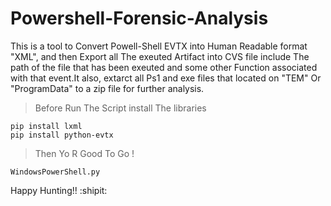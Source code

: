 # Powershell-Forensic-Analysis
This is a tool to Convert Powell-Shell EVTX into Human Readable format "XML", and then Export all The exeuted  Artifact into CVS file include The path of the file that has been exeuted and some other Function associated with that event.It also, extarct all Ps1 and exe files that located on "TEM" Or "ProgramData" to a zip file for further analysis. 


>Before Run The Script install The libraries
```
pip install lxml
pip install python-evtx
```
>Then Yo R Good To Go !

```
WindowsPowerShell.py
```

Happy Hunting!! :shipit:

